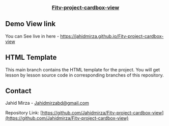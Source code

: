 <p align="center">
  <h3 align="center"><a href="https://github.com/Jahidmirza/Fitv-project-cardbox-view">Fitv-project-cardbox-view</a></h3>

## Demo View link

You can  See live in here - https://jahidmirza.github.io/Fitv-project-cardbox-view

## HTML Template

This main branch contains the HTML template for the project. You will get lesson by lesson source code in corresponding branches of this repository.

<!-- CONTACT -->

## Contact

Jahid Mirza - [Jahidmirzabd@gmail.com](mailto:Jahidmirzabd@gmail.com)

Repository Link: [https://github.com/Jahidmirza/Fitv-project-cardbox-view](https://github.com/Jahidmirza/Fitv-project-cardbox-view)